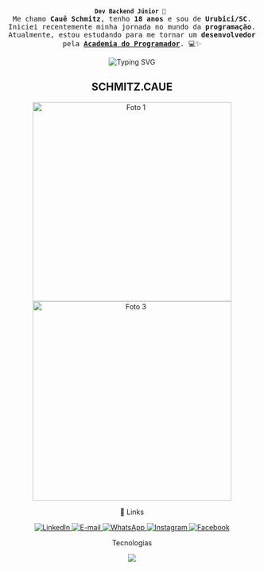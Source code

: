 <br>


<div align="center">
  
  <b>`Dev Backend Júnior 🚀 `</b>
  <samp>
      <br>
       Me chamo <strong>Cauê Schmitz</strong>, tenho <strong>18 anos</strong> e sou de <strong>Urubici/SC</strong>.<br/>
  Iniciei recentemente minha jornada no mundo da <strong>programação</strong>.<br/>
  Atualmente, estou estudando para me tornar um <strong>desenvolvedor</strong><br/>
  pela <a href="https://academiadoprogramador.net/inicio" target="_blank"><strong>Academia do Programador</strong></a>. 💻✨
  </samp>
</div>

<div align="center" width="100%">
  <img src="https://readme-typing-svg.demolab.com?font=Iosevka&color=FF0000&width=900&size=22&center=true&lines=I+am+from+Brazil;I'm+a+student+of+C%23+and+SQL+APIs;I'm+also+a+Designer;Be+welcome!" alt="Typing SVG"/>
</div>

<h2 align="center">SCHMITZ.CAUE</h2>

<p align="center">
  <img src="https://i.imgur.com/IA1TjU5.gif" height="400" alt="Foto 1" hspace="10">
  <!-- <img src="https://i.imgur.com/IlLOIQD.gif" height="400" alt="Foto 2" hspace="10"> -->
  <img src="https://i.imgur.com/Ql3hTs0.gif" height="400" alt="Foto 3" hspace="10">
</p>


<p align="center">
🔗 Links
</p>

<p align="center">
  <a href="https://www.linkedin.com/in/cau%C3%AA-schmitz-316261356//" target="_blank">
    <img src="https://img.shields.io/badge/LinkedIn-0A66C2?style=for-the-badge&logo=linkedin&logoColor=white" alt="LinkedIn"/>
  </a>
  <a href="mailto:caueschmitz940@gmail.com?subject=Contato%20via%20github&body=Olá%2C%20gostaria%20de%20entrar%20em%20contato%20com%20você." target="_blank">
    <img src="https://img.shields.io/badge/E--mail-D14836?style=for-the-badge&logo=gmail&logoColor=white" alt="E-mail"/>
  </a>
  <a href="https://wa.me/55 49 9816-0456?text=Olá! Vim pelo github!" target="_blank">
    <img src="https://img.shields.io/badge/WhatsApp-25D366?style=for-the-badge&logo=whatsapp&logoColor=white" alt="WhatsApp"/>
  </a>
  <a href="https://www.instagram.com/schmitz.caue//" target="_blank">
    <img src="https://img.shields.io/badge/Instagram-E4405F?style=for-the-badge&logo=instagram&logoColor=white" alt="Instagram"/>
  </a>
  <a href="https://www.facebook.com/caue.schmitz.2025/" target="_blank">
    <img src="https://img.shields.io/badge/Facebook-1877F2?style=for-the-badge&logo=facebook&logoColor=white" alt="Facebook"/>
  </a>
</p>
</main>

<p align="center">
 Tecnologias 
</p>

<p align="center">
  <a href="https://skillicons.dev">
    <img src="https://skillicons.dev/icons?i=cs,dotnet,visualstudio,vscode,git,github,html,css,js,bootstrap,angular,react,postgresql,mysql,php,azure,discord,docker,figma,gmail,ai,linkedin,twitter,windows" />
  </a>
</p>


